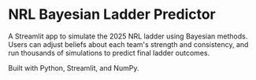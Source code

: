 # NRL Bayesian Ladder Predictor

A Streamlit app to simulate the 2025 NRL ladder using Bayesian methods. Users can adjust beliefs about each team's strength and consistency, and run thousands of simulations to predict final ladder outcomes.

Built with Python, Streamlit, and NumPy.